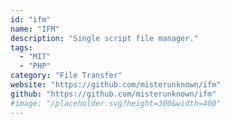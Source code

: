 ```yaml
---
id: "ifm"
name: "IFM"
description: "Single script file manager."
tags:
  - "MIT"
  - "PHP"
category: "File Transfer"
website: "https://github.com/misterunknown/ifm"
github: "https://github.com/misterunknown/ifm"
#image: "/placeholder.svg?height=300&width=400"
---
```


